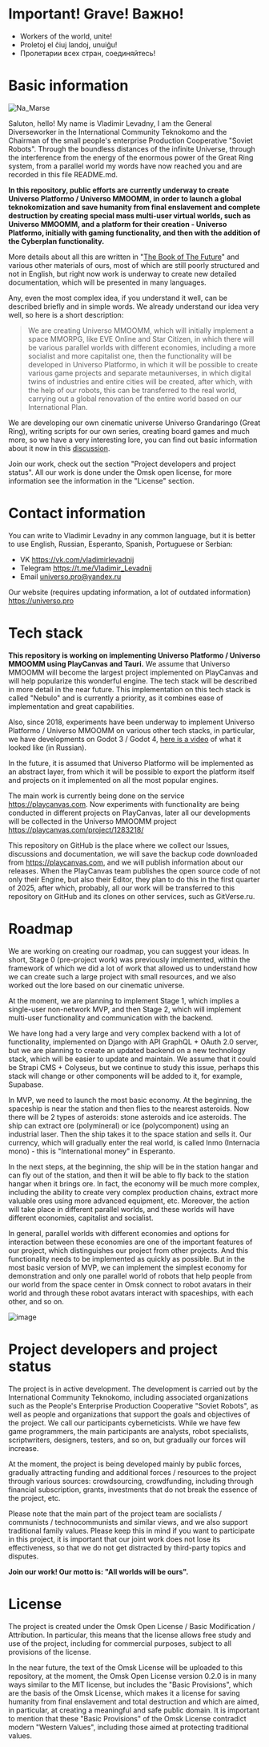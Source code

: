 # Important! Grave! Важно!

- Workers of the world, unite!
- Proletoj el ĉiuj landoj, unuiĝu!
- Пролетарии всех стран, соединяйтесь!

# Basic information

![Na_Marse](https://github.com/user-attachments/assets/631425b2-a181-40a1-a4fc-a7f66674b442)

Saluton, hello! My name is Vladimir Levadny, I am the General Diverseworker in the International Community Teknokomo and the Chairman of the small people's enterprise Production Cooperative "Soviet Robots". Through the boundless distances of the infinite Universe, through the interference from the energy of the enormous power of the Great Ring system, from a parallel world my words have now reached you and are recorded in this file README.md.

**In this repository, public efforts are currently underway to create Universo Platformo / Universo MMOOMM, in order to launch a global teknokomization and save humanity from final enslavement and complete destruction by creating special mass multi-user virtual worlds, such as Universo MMOOMM, and a platform for their creation - Universo Platformo, initially with gaming functionality, and then with the addition of the Cyberplan functionality.**

More details about all this are written in "[The Book of The Future](https://youtu.be/SqlBGAWyI6I)" and various other materials of ours, most of which are still poorly structured and not in English, but right now work is underway to create new detailed documentation, which will be presented in many languages.

Any, even the most complex idea, if you understand it well, can be described briefly and in simple words. We already understand our idea very well, so here is a short description:

> We are creating Universo MMOOMM, which will initially implement a space MMORPG, like EVE Online and Star Citizen, in which there will be various parallel worlds with different economies, including a more socialist and more capitalist one, then the functionality will be developed in Universo Platformo, in which it will be possible to create various game projects and separate metauniverses, in which digital twins of industries and entire cities will be created, after which, with the help of our robots, this can be transferred to the real world, carrying out a global renovation of the entire world based on our International Plan.

We are developing our own cinematic universe Universo Grandaringo (Great Ring), writing scripts for our own series, creating board games and much more, so we have a very interesting lore, you can find out basic information about it now in this [discussion](https://github.com/teknokomo/universo-platformo-nebulo/issues/11).

Join our work, check out the section "Project developers and project status". All our work is done under the Omsk open license, for more information see the information in the "License" section.

# Contact information

You can write to Vladimir Levadny in any common language, but it is better to use English, Russian, Esperanto, Spanish, Portuguese or Serbian:

- VK https://vk.com/vladimirlevadnij
- Telegram https://t.me/Vladimir_Levadnij
- Email universo.pro@yandex.ru
  
Our website (requires updating information, a lot of outdated information) https://universo.pro

# Tech stack

**This repository is working on implementing Universo Platformo / Universo MMOOMM using PlayCanvas and Tauri.** We assume that Universo MMOOMM will become the largest project implemented on PlayCanvas and will help popularize this wonderful engine. The tech stack will be described in more detail in the near future. This implementation on this tech stack is called "Nebulo" and is currently a priority, as it combines ease of implementation and great capabilities.

Also, since 2018, experiments have been underway to implement Universo Platformo / Universo MMOOMM on various other tech stacks, in particular, we have developments on Godot 3 / Godot 4, [here is a video](https://youtu.be/BbAEiScmxQo) of what it looked like (in Russian).

In the future, it is assumed that Universo Platformo will be implemented as an abstract layer, from which it will be possible to export the platform itself and projects on it implemented on all the most popular engines.

The main work is currently being done on the service https://playcanvas.com. Now experiments with functionality are being conducted in different projects on PlayCanvas, later all our developments will be collected in the Universo MMOOMM project https://playcanvas.com/project/1283218/

This repository on GitHub is the place where we collect our Issues, discussions and documentation, we will save the backup code downloaded from https://playcanvas.com, and we will publish information about our releases. When the PlayCanvas team publishes the open source code of not only their Engine, but also their Editor, they plan to do this in the first quarter of 2025, after which, probably, all our work will be transferred to this repository on GitHub and its clones on other services, such as GitVerse.ru.

# Roadmap

We are working on creating our roadmap, you can suggest your ideas. In short, Stage 0 (pre-project work) was previously implemented, within the framework of which we did a lot of work that allowed us to understand how we can create such a large project with small resources, and we also worked out the lore based on our cinematic universe.

At the moment, we are planning to implement Stage 1, which implies a single-user non-network MVP, and then Stage 2, which will implement multi-user functionality and communication with the backend.

We have long had a very large and very complex backend with a lot of functionality, implemented on Django with API GraphQL + OAuth 2.0 server, but we are planning to create an updated backend on a new technology stack, which will be easier to update and maintain. We assume that it could be Strapi CMS + Colyseus, but we continue to study this issue, perhaps this stack will change or other components will be added to it, for example, Supabase.

In MVP, we need to launch the most basic economy. At the beginning, the spaceship is near the station and then flies to the nearest asteroids. Now there will be 2 types of asteroids: stone asteroids and ice asteroids. The ship can extract ore (polymineral) or ice (polycomponent) using an industrial laser. Then the ship takes it to the space station and sells it. Our currency, which will gradually enter the real world, is called Inmo (Internacia mono) - this is "International money" in Esperanto.

In the next steps, at the beginning, the ship will be in the station hangar and can fly out of the station, and then it will be able to fly back to the station hangar when it brings ore. In fact, the economy will be much more complex, including the ability to create very complex production chains, extract more valuable ores using more advanced equipment, etc. Moreover, the action will take place in different parallel worlds, and these worlds will have different economies, capitalist and socialist.

In general, parallel worlds with different economies and options for interaction between these economies are one of the important features of our project, which distinguishes our project from other projects. And this functionality needs to be implemented as quickly as possible. But in the most basic version of MVP, we can implement the simplest economy for demonstration and only one parallel world of robots that help people from our world from the space center in Omsk connect to robot avatars in their world and through these robot avatars interact with spaceships, with each other, and so on.

![image](https://github.com/user-attachments/assets/7dc13957-24c6-428f-8135-745352d2422c)

# Project developers and project status

The project is in active development. The development is carried out by the International Community Teknokomo, including associated organizations such as the People's Enterprise Production Cooperative "Soviet Robots", as well as people and organizations that support the goals and objectives of the project. We call our participants cyberneticists. While we have few game programmers, the main participants are analysts, robot specialists, scriptwriters, designers, testers, and so on, but gradually our forces will increase.

At the moment, the project is being developed mainly by public forces, gradually attracting funding and additional forces / resources to the project through various sources: crowdsourcing, crowdfunding, including through financial subscription, grants, investments that do not break the essence of the project, etc.

Please note that the main part of the project team are socialists / communists / technocommunists and similar views, and we also support traditional family values. Please keep this in mind if you want to participate in this project, it is important that our joint work does not lose its effectiveness, so that we do not get distracted by third-party topics and disputes.

**Join our work! Our motto is: "All worlds will be ours".**

# License

The project is created under the Omsk Open License / Basic Modification / Attribution. In particular, this means that the license allows free study and use of the project, including for commercial purposes, subject to all provisions of the license.

In the near future, the text of the Omsk License will be uploaded to this repository, at the moment, the Omsk Open License version 0.2.0 is in many ways similar to the MIT license, but includes the "Basic Provisions", which are the basis of the Omsk License, which makes it a license for saving humanity from final enslavement and total destruction and which are aimed, in particular, at creating a meaningful and safe public domain. It is important to mention that these "Basic Provisions" of the Omsk License contradict modern "Western Values", including those aimed at protecting traditional values.


